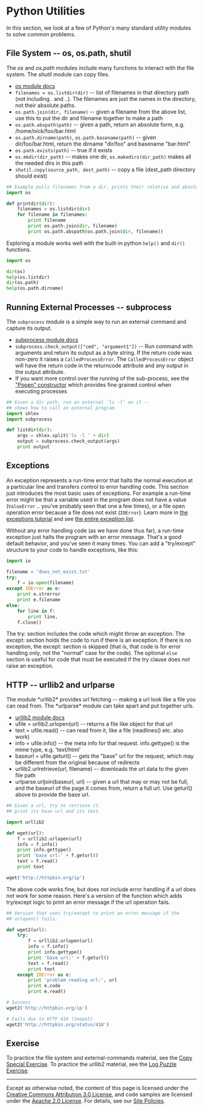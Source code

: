 Python Utilities
================

In this section, we look at a few of Python's many standard utility
modules to solve common problems.

File System -- os, os.path, shutil
----------------------------------

The *os* and *os.path* modules include many functions to interact
with the file system. The *shutil* module can copy files.

-   [os module docs](https://docs.python.org/2.7/library/os.html)
-   `filenames = os.listdir(dir)` -- list of filenames in that directory
    path (not including . and ..). The filenames are just the names in
    the directory, not their absolute paths.
-   `os.path.join(dir, filename)` -- given a filename from the above list,
    use this to put the dir and filename together to make a path
-   `os.path.abspath(path)` -- given a path, return an absolute form, e.g.
    /home/nick/foo/bar.html
-   `os.path.dirname(path)`, `os.path.basename(path)` -- given
    dir/foo/bar.html, return the dirname "dir/foo" and basename
    "bar.html"
-   `os.path.exists(path)` -- true if it exists
-   `os.mkdir(dir_path)` -- makes one dir, `os.makedirs(dir_path)` makes
    all the needed dirs in this path
-   `shutil.copy(source_path, dest_path)` -- copy a file (dest\_path
    directory should exist)

```python
## Example pulls filenames from a dir, prints their relative and absolute paths
import os

def printdir(dir):
    filenames = os.listdir(dir)
    for filename in filenames:
        print filename
        print os.path.join(dir, filename)
        print os.path.abspath(os.path.join(dir, filename))
```

Exploring a module works well with the built-in python `help()` and `dir()`
functions.

```python
import os

dir(os)
help(os.listdir)
dir(os.path)
help(os.path.dirname)
```

Running External Processes -- subprocess
----------------------------------------

The `subprocess` module is a simple way to run an external command and
capture its output.

-   [subprocess module docs](https://docs.python.org/2.7/library/subprocess.html)
-   `subprocess.check_output(["cmd", "argument1"])` -- Run command with
    arguments and return its output as a byte string. If the return code was
    non-zero it raises a `CalledProcessError`. The `CalledProcessError` object will
    have the return code in the returncode attribute and any output in the
    output attribute.
-   If you want more control over the running of the sub-process, see
    the ["Popen" constructor](https://docs.python.org/2.7/library/subprocess.html#popen-constructor)
    which provides fine grained control when executing processes

```python
## Given a dir path, run an external 'ls -l' on it --
## shows how to call an external program
import shlex
import subprocess

def listdir(dir):
    args = shlex.split('ls -l ' + dir)
    output = subprocess.check_output(args)
    print output
```

Exceptions
----------

An exception represents a run-time error that halts the normal execution
at a particular line and transfers control to error handling code. This
section just introduces the most basic uses of exceptions. For example a
run-time error might be that a variable used in the program does not
have a value (`ValueError` .. you've probably seen that one a few times),
or a file open operation error because a file does not exist (`IOError`).
Learn more in [the exceptions
tutorial](https://docs.python.org/2.7/tutorial/errors.html) and see [the entire
exception list](https://docs.python.org/2.7/library/exceptions.html).

Without any error handling code (as we have done thus far), a run-time
exception just halts the program with an error message. That's a good
default behavior, and you've seen it many times. You can add a
"try/except" structure to your code to handle exceptions, like this:

```python
import io

filename = 'does_not_exist.txt'
try:
    f = io.open(filename)
except IOError as e:
    print e.strerror
    print e.filename
else:
    for line in f:
        print line,
    f.close()
```

The try: section includes the code which might throw an exception. The except:
section holds the code to run if there is an exception. If there is no
exception, the except: section is skipped (that is, that code is for error
handling only, not the "normal" case for the code). The optional `else` section
is useful for code that must be executed if the try clause does not raise an
exception.

HTTP -- urllib2 and urlparse
---------------------------

The module \*urllib2\* provides url fetching -- making a url look like a
file you can read from. The \*urlparse\* module can take apart and put
together urls.

-   [urllib2 module
    docs](https://docs.python.org/2/library/urllib2.html)
-   ufile = urllib2.urlopen(url) -- returns a file like object for that
    url
-   text = ufile.read() -- can read from it, like a file (readlines()
    etc. also work)
-   info = ufile.info() -- the meta info for that request.
    info.gettype() is the mime type, e.g. 'text/html'
-   baseurl = ufile.geturl() -- gets the "base" url for the request,
    which may be different from the original because of redirects
-   urllib2.urlretrieve(url, filename) -- downloads the url data to the
    given file path
-   urlparse.urljoin(baseurl, url) -- given a url that may or may not be
    full, and the baseurl of the page it comes from, return a full url.
    Use geturl() above to provide the base url.

```python
## Given a url, try to retrieve it.
## print its base url and its text.

import urllib2

def wget(url):
    f = urllib2.urlopen(url)
    info = f.info()
    print info.gettype()
    print 'base url:' + f.geturl()
    text = f.read()
    print text

wget('http://httpbin.org/ip')
```

The above code works fine, but does not include error handling if a url
does not work for some reason. Here's a version of the function which
adds try/except logic to print an error message if the url operation
fails.

```python
## Version that uses try/except to print an error message if the
## urlopen() fails.

def wget2(url):
    try:
        f = urllib2.urlopen(url)
        info = f.info()
        print info.gettype()
        print 'base url:' + f.geturl()
        text = f.read()
        print text
    except IOError as e:
        print 'problem reading url:', url
        print e.code
        print e.read()

# Success
wget2('http://httpbin.org/ip')

# Fails due to HTTP 418 (teapot)
wget2('http://httpbin.org/status/418')
```

Exercise
--------

To practice the file system and external-commands material, see the
[Copy Special
Exercise](copy-special).
To practice the urllib2 material, see the [Log Puzzle
Exercise](log-puzzle).

----

Except as otherwise noted, the content of this page is licensed under
the [Creative Commons Attribution 3.0
License](http://creativecommons.org/licenses/by/3.0/), and code samples
are licensed under the [Apache 2.0
License](http://www.apache.org/licenses/LICENSE-2.0). For details, see
our [Site Policies](https://developers.google.com/terms/site-policies).
